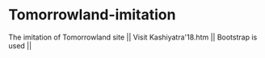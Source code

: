 # Tomorrowland-imitation
The imitation of Tomorrowland site || 
Visit Kashiyatra'18.htm || 
Bootstrap is used || 
